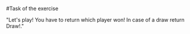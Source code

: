 #Task of the exercise

"Let's play! You have to return which player won! In case of a draw return Draw!."